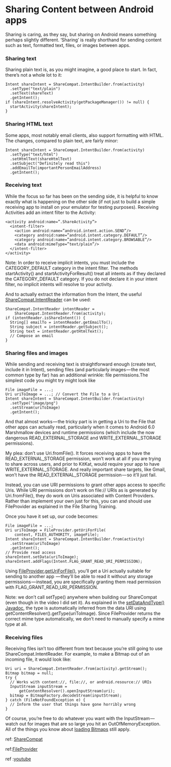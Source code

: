 # Sharing Content between Android apps

Sharing is caring, as they say, but sharing on Android means something perhaps slightly different. 
‘Sharing’ is really shorthand for sending content such as text, formatted text, files, or images between apps.

### Sharing text
Sharing plain text is, as you might imagine, a good place to start. 
In fact, there’s not a whole lot to it:

    Intent shareIntent = ShareCompat.IntentBuilder.from(activity)
      .setType("text/plain")
      .setText(shareText)
      .getIntent();
    if (shareIntent.resolveActivity(getPackageManager()) != null) {
      startActivity(shareIntent);
    }
    
### Sharing HTML text
Some apps, most notably email clients, also support formatting with HTML. 
The changes, compared to plain text, are fairly minor:

    Intent shareIntent = ShareCompat.IntentBuilder.from(activity)
      .setType("text/html")
      .setHtmlText(shareHtmlText)
      .setSubject("Definitely read this")
      .addEmailTo(importantPersonEmailAddress)
      .getIntent();
      
### Receiving text
While the focus so far has been on the sending side, 
it is helpful to know exactly what is happening on the other side 
(if not just to build a simple receiving app to install on your emulator for testing purposes). 
Receiving Activities add an intent filter to the Activity:

    <activity android:name=”.ShareActivity”>
      <intent-filter>
        <action android:name=”android.intent.action.SEND”/>
        <category android:name=”android.intent.category.DEFAULT”/>
        <category android:name=”android.intent.category.BROWSABLE”/>
        <data android:mimeType=”text/plain”/>
      </intent-filter>
    </activity>
    
Note: In order to receive implicit intents, you must include the CATEGORY_DEFAULT category in the intent filter. 
The methods startActivity() and startActivityForResult() treat all intents as if they declared the CATEGORY_DEFAULT category. 
If you do not declare it in your intent filter, no implicit intents will resolve to your activity.

And to actually extract the information from the Intent, the useful [ShareCompat.IntentReader](http://developer.android.com/reference/android/support/v4/app/ShareCompat.IntentReader.html?utm_campaign=android_series_sharingcontent_012116&utm_source=medium&utm_medium=blog) can be used:

    ShareCompat.IntentReader intentReader =
        ShareCompat.IntentReader.from(activity);
    if (intentReader.isShareIntent()) {
      String[] emailTo = intentReader.getEmailTo();
      String subject = intentReader.getSubject();
      String text = intentReader.getHtmlText();
      // Compose an email
    }
  
### Sharing files and images
While sending and receiving text is straightforward enough (create text, include it in Intent), 
sending files (and particularly images — the most common type by far) has an additional wrinkle:
file permissions.The simplest code you might try might look like

    File imageFile = ...;
    Uri uriToImage = ...; // Convert the File to a Uri
    Intent shareIntent = ShareCompat.IntentBuilder.from(activity)
      .setType("image/png")
      .setStream(uriToImage)
      .getIntent();
      
And that almost works — the tricky part is in getting a Uri to the File that other apps can actually read, 
particularly when it comes to Android 6.0 Marshmallow devices and runtime permissions 
(which include the now dangerous READ_EXTERNAL_STORAGE and WRITE_EXTERNAL_STORAGE permissions).

My plea: don’t use Uri.fromFile(). It forces receiving apps to have the READ_EXTERNAL_STORAGE permission, 
won’t work at all if you are trying to share across users, and prior to KitKat, would require your app to have
WRITE_EXTERNAL_STORAGE. And really important share targets, like Gmail, won’t have the 
READ_EXTERNAL_STORAGE permission — so it’ll just fail.

Instead, you can use URI permissions to grant other apps access to specific Uris.
While URI permissions don’t work on file:// URIs as is generated by Uri.fromFile(), 
they do work on Uris associated with Content Providers. Rather than implement your own just for this, 
you can and should use FileProvider as explained in the File Sharing Training.

Once you have it set up, our code becomes:

    File imageFile = ...;
    Uri uriToImage = FileProvider.getUriForFile(
        context, FILES_AUTHORITY, imageFile);
    Intent shareIntent = ShareCompat.IntentBuilder.from(activity)
      .setStream(uriToImage)
      .getIntent();
    // Provide read access
    shareIntent.setData(uriToImage);
    shareIntent.addFlags(Intent.FLAG_GRANT_READ_URI_PERMISSION);
    
 Using [FileProvider.getUriForFile()](http://developer.android.com/reference/android/support/v4/content/FileProvider.html?utm_campaign=android_series_sharingcontent_012116&utm_source=medium&utm_medium=blog#getUriForFile%28android.content.Context,%20java.lang.String,%20java.io.File%29), you’ll get a Uri actually suitable for sending to another app 
 — they’ll be able to read it without any storage permissions — instead, you are specifically granting 
 them read permission with FLAG_GRANT_READ_URI_PERMISSION.
 
 Note: we don’t call setType() anywhere when building our ShareCompat 
 (even though in the video I did set it). As explained in the [setDataAndType() Javadoc](http://developer.android.com/reference/android/content/Intent.html?utm_campaign=android_series_sharingcontent_012116&utm_source=medium&utm_medium=blog#setDataAndType%28android.net.Uri,%20java.lang.String%29), 
 the type is automatically inferred from the data URI using getContentResolver().getType(uriToImage). 
 Since FileProvider returns the correct mime type automatically, we don’t need to manually specify a mime type at all.
 
### Receiving files
Receiving files isn’t too different from text because you’re still going to use ShareCompat.IntentReader.
For example, to make a Bitmap out of an incoming file, it would look like:

    Uri uri = ShareCompat.IntentReader.from(activity).getStream();
    Bitmap bitmap = null;
    try {
      // Works with content://, file://, or android.resource:// URIs
      InputStream inputStream =
          getContentResolver().openInputStream(uri);
      bitmap = BitmapFactory.decodeStream(inputStream);
    } catch (FileNotFoundException e) {
      // Inform the user that things have gone horribly wrong
    }
 
 Of course, you’re free to do whatever you want with the InputStream — watch out for images that are so large you hit an OutOfMemoryException. 
 All of the things you know about [loading Bitmaps](http://developer.android.com/training/displaying-bitmaps/load-bitmap.html?utm_campaign=android_series_sharingcontent_012116&utm_source=medium&utm_medium=blog) still apply.
 
 ref: [ShareCompat](https://developer.android.com/reference/android/support/v4/app/ShareCompat.html?utm_campaign=android_series_sharingcontent_012116&utm_source=medium&utm_medium=blog)
 
 ref:[FileProvider](https://developer.android.com/reference/android/support/v4/content/FileProvider.html?utm_campaign=android_series_sharingcontent_012116&utm_source=medium&utm_medium=blog)

ref :[youtube](https://www.youtube.com/watch?v=C28pvd2plBA)
